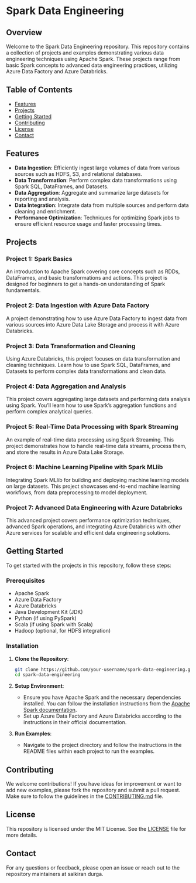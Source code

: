 # Spark Data Engineering

## Overview
Welcome to the Spark Data Engineering repository. This repository contains a collection of projects and examples demonstrating various data engineering techniques using Apache Spark. These projects range from basic Spark concepts to advanced data engineering practices, utilizing Azure Data Factory and Azure Databricks.

## Table of Contents
- [Features](#features)
- [Projects](#projects)
- [Getting Started](#getting-started)
- [Contributing](#contributing)
- [License](#license)
- [Contact](#contact)

## Features
- **Data Ingestion**: Efficiently ingest large volumes of data from various sources such as HDFS, S3, and relational databases.
- **Data Transformation**: Perform complex data transformations using Spark SQL, DataFrames, and Datasets.
- **Data Aggregation**: Aggregate and summarize large datasets for reporting and analysis.
- **Data Integration**: Integrate data from multiple sources and perform data cleaning and enrichment.
- **Performance Optimization**: Techniques for optimizing Spark jobs to ensure efficient resource usage and faster processing times.

## Projects
### Project 1: Spark Basics
An introduction to Apache Spark covering core concepts such as RDDs, DataFrames, and basic transformations and actions. This project is designed for beginners to get a hands-on understanding of Spark fundamentals.

### Project 2: Data Ingestion with Azure Data Factory
A project demonstrating how to use Azure Data Factory to ingest data from various sources into Azure Data Lake Storage and process it with Azure Databricks.

### Project 3: Data Transformation and Cleaning
Using Azure Databricks, this project focuses on data transformation and cleaning techniques. Learn how to use Spark SQL, DataFrames, and Datasets to perform complex data transformations and clean data.

### Project 4: Data Aggregation and Analysis
This project covers aggregating large datasets and performing data analysis using Spark. You’ll learn how to use Spark’s aggregation functions and perform complex analytical queries.

### Project 5: Real-Time Data Processing with Spark Streaming
An example of real-time data processing using Spark Streaming. This project demonstrates how to handle real-time data streams, process them, and store the results in Azure Data Lake Storage.

### Project 6: Machine Learning Pipeline with Spark MLlib
Integrating Spark MLlib for building and deploying machine learning models on large datasets. This project showcases end-to-end machine learning workflows, from data preprocessing to model deployment.

### Project 7: Advanced Data Engineering with Azure Databricks
This advanced project covers performance optimization techniques, advanced Spark operations, and integrating Azure Databricks with other Azure services for scalable and efficient data engineering solutions.

## Getting Started
To get started with the projects in this repository, follow these steps:

### Prerequisites
- Apache Spark
- Azure Data Factory
- Azure Databricks
- Java Development Kit (JDK)
- Python (if using PySpark)
- Scala (if using Spark with Scala)
- Hadoop (optional, for HDFS integration)

### Installation
1. **Clone the Repository**:
    ```bash
    git clone https://github.com/your-username/spark-data-engineering.git
    cd spark-data-engineering
    ```

2. **Setup Environment**:
    - Ensure you have Apache Spark and the necessary dependencies installed. You can follow the installation instructions from the [Apache Spark documentation](https://spark.apache.org/docs/latest/).
    - Set up Azure Data Factory and Azure Databricks according to the instructions in their official documentation.

3. **Run Examples**:
    - Navigate to the project directory and follow the instructions in the README files within each project to run the examples.

## Contributing
We welcome contributions! If you have ideas for improvement or want to add new examples, please fork the repository and submit a pull request. Make sure to follow the guidelines in the [CONTRIBUTING.md](CONTRIBUTING.md) file.

## License
This repository is licensed under the MIT License. See the [LICENSE](LICENSE) file for more details.

## Contact
For any questions or feedback, please open an issue or reach out to the repository maintainers at saikiran durga.
